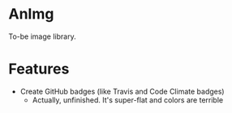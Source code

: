 AnImg
=====

To-be image library.

Features
========

 - Create GitHub badges (like Travis and Code Climate badges)
   - Actually, unfinished. It's super-flat and colors are terrible
